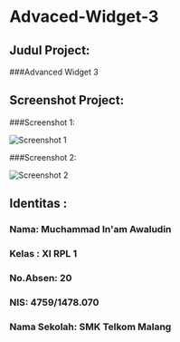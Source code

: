 # Advaced-Widget-3


 
## Judul Project:
 
 
###Advanced Widget 3




    
    
    
## Screenshot Project:
###Screenshot 1:


![Screenshot 1](https://docs.google.com/uc?id=0Bxzv7ZNEpQLtNThfLUJSREJjbG8)




###Screenshot 2:


![Screenshot 2](https://docs.google.com/uc?id=0Bxzv7ZNEpQLtVG5pNDF6bUFFVm8)


## Identitas :
###  Nama: Muchammad In'am Awaludin
###  Kelas : XI RPL 1
###  No.Absen: 20
###  NIS: 4759/1478.070
###  Nama Sekolah: SMK Telkom Malang
